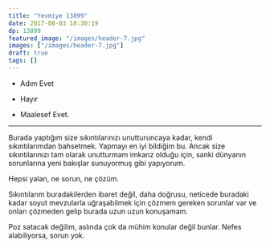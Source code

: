 ```yaml
---
title: "Yevmiye 13899"
date: 2017-08-03 18:30:19
dp: 13899
featured_image: "/images/header-7.jpg"
images: ["/images/header-7.jpg"]
draft: true
tags: []
---
```


- Adım Evet
+ Hayır
- Maalesef Evet.

------

Burada yaptığım size sıkıntılarınızı unutturuncaya kadar, kendi sıkıntılarımdan
bahsetmek. Yapmayı en iyi bildiğim bu. Ancak size sıkıntılarınızı tam olarak
unutturmam imkanz olduğu için, sanki dünyanın sorunlarına yeni bakışlar
sunuyormuş gibi yapıyorum. 

Hepsi yalan, ne sorun, ne çözüm. 

Sıkıntılarım buradakilerden ibaret değil, daha doğrusu, neticede buradaki kadar
soyut mevzularla uğraşabilmek için çözmem gereken sorunlar var ve onları
çözmeden gelip burada uzun uzun konuşamam. 

Poz satacak değilim, aslında çok da mühim konular değil bunlar. Nefes
alabiliyorsa, sorun yok. 

